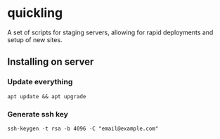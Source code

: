 # quickling

A set of scripts for staging servers, allowing for rapid deployments and setup of new sites.

## Installing on server

### Update everything

```
apt update && apt upgrade
```

### Generate ssh key

`ssh-keygen -t rsa -b 4096 -C "email@example.com"`
